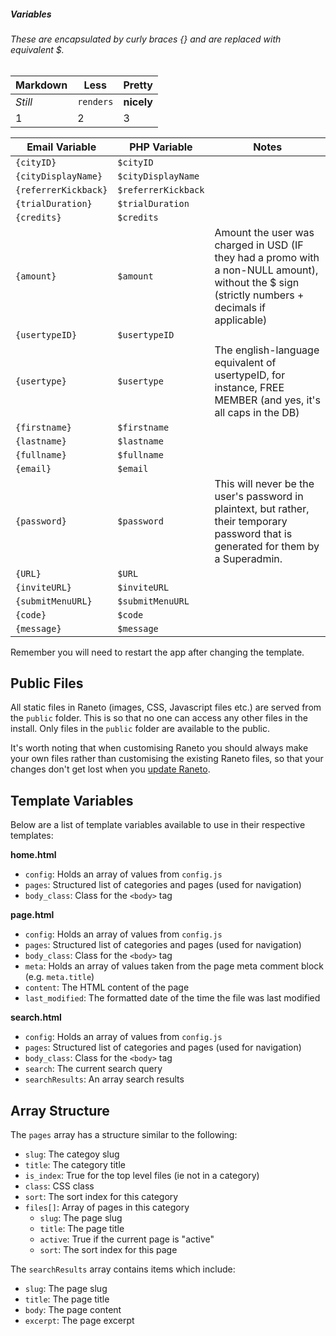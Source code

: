 ##### Variables
###### These are encapsulated by curly braces {} and are replaced with equivalent $.

Markdown | Less | Pretty
--- | --- | ---
*Still* | `renders` | **nicely**
1 | 2 | 3

| Email Variable | PHP Variable | Notes |
| ------ | ------ | ------ |
| `{cityID}`           | `$cityID` | |
| `{cityDisplayName}`  | `$cityDisplayName` | |
| `{referrerKickback}` | `$referrerKickback` | |
| `{trialDuration}`    | `$trialDuration` | |
| `{credits}`          | `$credits` | |
| `{amount}`           | `$amount` | Amount the user was charged in USD (IF they had a promo with a non-NULL amount), without the $ sign (strictly numbers + decimals if applicable) |
| `{usertypeID}`       | `$usertypeID` | |
| `{usertype}`         | `$usertype` | The english-language equivalent of usertypeID, for instance, FREE MEMBER (and yes, it's all caps in the DB) |
| `{firstname}`        | `$firstname` | |
| `{lastname}`         | `$lastname` | |
| `{fullname}`         | `$fullname` | |
| `{email}`            | `$email` | |
| `{password}`         | `$password` | This will never be the user's password in plaintext, but rather, their temporary password that is generated for them by a Superadmin. |
| `{URL}`              | `$URL` | |
| `{inviteURL}`        | `$inviteURL` | |
| `{submitMenuURL}`    | `$submitMenuURL` | |
| `{code}`             | `$code` | |
| `{message}`          | `$message` | |

Remember you will need to restart the app after changing the template.

## Public Files

All static files in Raneto (images, CSS, Javascript files etc.) are served from the `public` folder. This
is so that no one can access any other files in the install. Only files in the `public` folder are available
to the public.

It's worth noting that when customising Raneto you should always make your own files rather than customising
the existing Raneto files, so that your changes don't get lost when you
[update Raneto](%base_url%/updates/updating-raneto).

## Template Variables

Below are a list of template variables available to use in their respective templates:

**home.html**

* `config`: Holds an array of values from `config.js`
* `pages`: Structured list of categories and pages (used for navigation)
* `body_class`: Class for the `<body>` tag

**page.html**

* `config`: Holds an array of values from `config.js`
* `pages`: Structured list of categories and pages (used for navigation)
* `body_class`: Class for the `<body>` tag
* `meta`: Holds an array of values taken from the page meta comment block (e.g. `meta.title`)
* `content`: The HTML content of the page
* `last_modified`: The formatted date of the time the file was last modified

**search.html**

* `config`: Holds an array of values from `config.js`
* `pages`: Structured list of categories and pages (used for navigation)
* `body_class`: Class for the `<body>` tag
* `search`: The current search query
* `searchResults`: An array search results

## Array Structure

The `pages` array has a structure similar to the following:

* `slug`: The categoy slug
* `title`: The category title
* `is_index`: True for the top level files (ie not in a category)
* `class`: CSS class
* `sort`: The sort index for this category
* `files[]`: Array of pages in this category
	* `slug`: The page slug
	* `title`: The page title
	* `active`: True if the current page is "active"
	* `sort`: The sort index for this page

The `searchResults` array contains items which include:

* `slug`: The page slug
* `title`: The page title
* `body`: The page content
* `excerpt`: The page excerpt
